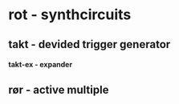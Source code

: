 # rot - synthcircuits
## takt - devided trigger generator
#### takt-ex - expander 
## rør - active multiple


